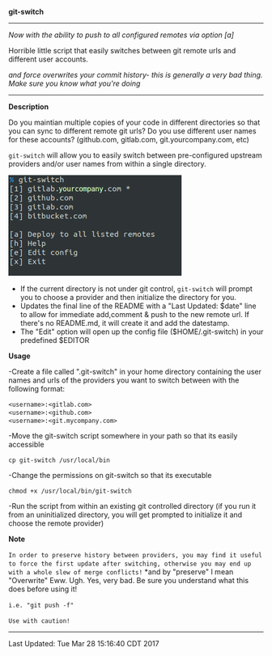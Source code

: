 **git-switch**

---

*Now with the ability to push to all configured remotes via option [a]*

Horrible little script that easily switches between git remote urls and different user accounts.

*and force overwrites your commit history- this is generally a very bad thing.  Make sure you know what you're doing*


---

**Description**

Do you maintian multiple copies of your code in different directories so that you can sync to different remote git urls?  Do you use different user names for these accounts?  (github.com, gitlab.com, git.yourcompany.com, etc)

`git-switch` will allow you to easily switch between pre-configured upstream providers and/or user names from within a single directory.

<img src="images/git-switch_menu.png" alt="git-switch Menu">

- If the current directory is not under git control, `git-switch` will prompt you to choose a provider and then initialize the directory for you.
- Updates the final line of the README with a "Last Updated: $date" line to allow for immediate add,comment & push to the new remote url.  If there's no README.md, it will create it and add the datestamp.
- The "Edit" option will open up the config file ($HOME/.git-switch) in your predefined $EDITOR

**Usage**

-Create a file called ".git-switch" in your home directory containing the user names and urls of the providers you want to switch between with the following format:

```
<username>:<gitlab.com>
<username>:<github.com>
<username>:<git.mycompany.com>
```

-Move the git-switch script somewhere in your path so that its easily accessible

```
cp git-switch /usr/local/bin
```

-Change the permissions on git-switch so that its executable

```
chmod +x /usr/local/bin/git-switch
```

-Run the script from within an existing git controlled directory (if you run it from an uninitialized directory, you will get prompted to initialize it and choose the remote provider)

**Note**

`In order to preserve history between providers, you may find it useful to force the first update after switching, otherwise you may end up with a whole slew of merge conflicts!` 
*and by "preserve" I mean "Overwrite"  Eww.  Ugh. Yes, very bad.  Be sure you understand what this does before using it!


`i.e. "git push -f"`

``Use with caution!``

---

Last Updated: Tue Mar 28 15:16:40 CDT 2017
